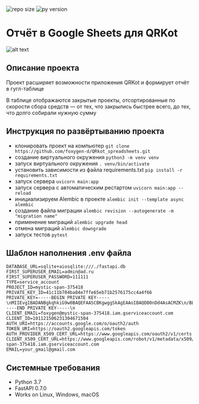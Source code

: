 ![repo size](https://img.shields.io/github/repo-size/foxygen-d/QRkot_spreadsheets)
![py version](https://img.shields.io/pypi/pyversions/3)


# Отчёт в Google Sheets для QRKot


![alt text](https://pictures.s3.yandex.net/resources/140_1656321007.png)


## Описание проекта

Проект расширяет возможности приложения QRKot и формирует отчёт в гугл-таблице

В таблице отображаются закрытые проекты, отсортированные по скорости сбора средств — от тех, что закрылись быстрее всего, до тех, что долго собирали нужную сумму



## Инструкция по развёртыванию проекта

* клонировать проект на компьютер `git clone https://github.com/foxygen-d/QRkot_spreadsheets.git`
* создание виртуального окружения `python3 -m venv venv`
* запуск виртуального окружения `. venv/bin/activate`
* установить зависимости из файла requirements.txt `pip install -r requirements.txt`
* запуск сервера `uvicorn main:app`
* запуск сервера с автоматическим рестартом `uvicorn main:app --reload`
* инициализируем Alembic в проекте `alembic init --template async alembic`
* создание файла миграции `alembic revision --autogenerate -m "migration name"`
* применение миграций `alembic upgrade head`
* отмена миграций `alembic downgrade`
* запуск тестов `pytest`


## Шаблон наполнения .env файла

```
DATABASE_URL=sqlite+aiosqlite:///./fastapi.db
FIRST_SUPERUSER_EMAIL=admin@ad.ru
FIRST_SUPERUSER_PASSWORD=111111
TYPE=service_account
PROJECT_ID=mystic-span-375418
PRIVATE_KEY_ID=41c11b704ba84e7ffe65eb71b2576175cc4a4f66
PRIVATE_KEY=-----BEGIN PRIVATE KEY-----\nMIIEvgIBADANBgkqhkiG9w0BAQEFAASCBKgwggSkAgEAAoIBAQDB0nDd4AsACMZK\n/BLlykDGpoPfl9H8aN8sAJjViUGH1kXBRF2DTtK0B+8vPMDiTLkx6DHkHomfwgVf\nhVAy7GhXK2jhSMcE7CXTX1Up7oNPR4m4g57uRhlNiH8Wo4THGJMxtTePeRSiPhph\n8t2F1y0l2OLfIDaWmK7tEElFlZkPMj8txNOqVSpdnzK0hOiOerWI07HO01rRoxHY\nia3JfqLT9/vghCwpofi7kUI256oMhjM3ImZj3V092KH92T/QM+264F5oyFcooAUY\nPwHHWrvuVgtymeRQw9F5hd+AIoTHADG/wyrzLDbfh6K/ju5v+ZVCWHUA5Es5n1Xh\nY2k73/X1AgMBAAECggEAMCx+8xa5hTOpHYATrlubyAQhKNTSU1s5hPVNB14LFJkU\nU1oLqBRSWH7UWzhNdLG/IgFlTR6t9DBEJ5659T4/HNNkSQJOvRF4wVWjlD19E5pj\nR6InQW/Y4CV5+QWBff7ErwksmxNsJnsrEYdMufRme06x7OVTzBB9Ad0XaR0qotTa\nlWxriL6zoy4/dz+BXzoVIi8bt1YQcbvDfZX8b5nz8TPTKcQB02L8uAV9wk3IWnrS\nXQwl6ZzVphjNvwHysDQTbB89k8TL3HPp+Lr/P3qrB4zGpJJMeELnakB+bA81QW9C\nFEELZtxZ7/x68V6P/GLcTWyPtaDA9oFdFKV1hihCbQKBgQDgbBbu5hLMTfizbuHg\nNhmY00AMepo+sij5SVFdvwnNl+QjXldGvCrljcNeqm2nReaH3Mnoz7bYDF1AZost\nBqfUtaZacZcHChY6U5feQekRNc4PIqrLY4dBCubH0Y9GvOp7eVvPhlAzFxNoL2KE\neloLSU3OthHiUAbYga8wjFYSvwKBgQDdGBoppdhHDfh2Wmn9MOSukQRpHRAcJFBx\n1lf69dCjVWJXkGlYyyLdwnm7gdwVubPJ2CEnmXtyNZOmPfauR8BgHfgXT990Fu9n\n51K6T127F/Zrd4oe39MpRN15la/HIwSq63/tRbrrdwGoyGHT0vi3l56VWOl4yB18\nckmlzw2ISwKBgQCJRbR1ZqfC7kKcxstFEPJxR25a87dbeDCV4yHw/MSrTChQ9gje\njISUqzUAt7Cg66HKIuQiEsPdvRphJRgmb3bDJmVd1zMxLBtSjAVN/vToAQhMu8DK\n7dMyls95FBbWhwHKiv38n0R5K7lENg/Fxu1DEBCWy0l/K8I0NocJZB3WEwKBgG86\nEt9k6ZtFcfvInI2drU4M8pUW4+XkdvvuAzDjvWSOLf0zT2w2NYIutiMYv2nGlKY0\nrulHE41vWqpFffZLboJsUUUZD6dNan9xJnNIPjVDZtrFtpy1qXuXg3wJS/b4rP53\nn1H0xIZ0xkbtGBoChtGF22fy5PG4au0Sae6abYplAoGBAKHZdEZkhZeZK82z3cZa\nlnaHwbWieQZnXuOIncoYloiIUqtRodss9/YuVdi20SjLQMFAfqHZq65iGnnHLn3L\nHXZ/5Et6qHWcs9S9dcFbaRp55SmEV0wGK9Vf/U6wuZpiS0JkSQP5WdbvttsDa+ct\n9yiDRUe3BI1vfLihqcrgIG5d\n-----END PRIVATE KEY-----\n
CLIENT_EMAIL=foxygen@mystic-span-375418.iam.gserviceaccount.com
CLIENT_ID=101121506231304671504
AUTH_URI=https://accounts.google.com/o/oauth2/auth
TOKEN_URI=https://oauth2.googleapis.com/token
AUTH_PROVIDER_X509_CERT_URL=https://www.googleapis.com/oauth2/v1/certs
CLIENT_X509_CERT_URL=https://www.googleapis.com/robot/v1/metadata/x509/foxygen%40mystic-span-375418.iam.gserviceaccount.com
EMAIL=your_gmail@gmail.com
```


## Системные требования

* Python 3.7
* FastAPI 0.7.0
* Works on Linux, Windows, macOS